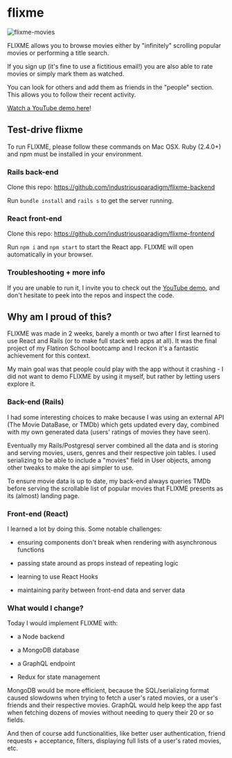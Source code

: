 
# flixme

![flixme-movies](https://i.ibb.co/KWPSjyW/Screenshot-2019-08-28-at-16-42-55.png)

FLIXME allows you to browse movies either by "infinitely" scrolling popular movies or performing a title search.

If you sign up (it's fine to use a fictitious email!) you are also able to rate movies or simply mark them as watched.

You can look for others and add them as friends in the "people" section. This allows you to follow their recent activity.

[Watch a YouTube demo here](https://youtu.be/Aq7SuDTrT0M)!

## Test-drive flixme

To run FLIXME, please follow these commands on Mac OSX. Ruby (2.4.0+) and npm must be installed in your environment.

### Rails back-end

Clone this repo: https://github.com/industriousparadigm/flixme-backend

Run `bundle install` and `rails s` to get the server running.

### React front-end

Clone this repo: https://github.com/industriousparadigm/flixme-frontend

Run `npm i` and `npm start` to start the React app. FLIXME will open automatically in your browser.

### Troubleshooting + more info

If you are unable to run it, I invite you to check out the [YouTube demo](https://youtu.be/Aq7SuDTrT0M), and don't hesitate to peek into the repos and inspect the code.

## Why am I proud of this?

FLIXME was made in 2 weeks, barely a month or two after I first learned to use React and Rails (or to make full stack web apps at all). It was the final project of my Flatiron School bootcamp and I reckon it's a fantastic achievement for this context.

My main goal was that people could play with the app without it crashing - I did not want to demo FLIXME by using it myself, but rather by letting users explore it.

### Back-end (Rails)

I had some interesting choices to make because I was using an external API (The Movie DataBase, or TMDb) which gets updated every day, combined with my own generated data (users' ratings of movies they have seen).

Eventually my Rails/Postgresql server combined all the data and is storing and serving movies, users, genres and their respective join tables. I used serializing to be able to include a "movies" field in User objects, among other tweaks to make the api simpler to use.

To ensure movie data is up to date, my back-end always queries TMDb before serving the scrollable list of popular movies that FLIXME presents as its (almost) landing page.

### Front-end (React)

I learned a lot by doing this. Some notable challenges:

- ensuring components don't break when rendering with asynchronous functions

- passing state around as props instead of repeating logic

- learning to use React Hooks

- maintaining parity between front-end data and server data

### What would I change?

Today I would implement FLIXME with:

- a Node backend

- a MongoDB database

- a GraphQL endpoint

- Redux for state management

MongoDB would be more efficient, because the SQL/serializing format caused slowdowns when trying to fetch a user's rated movies, or a user's friends and their respective movies. GraphQL would help keep the app fast when fetching dozens of movies without needing to query their 20 or so fields.

And then of course add functionalities, like better user authentication, friend requests + acceptance, filters, displaying full lists of a user's rated movies, etc.
